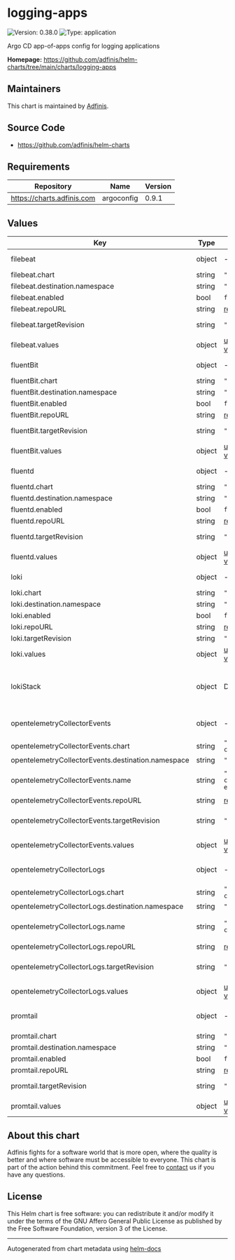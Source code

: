 # logging-apps

![Version: 0.38.0](https://img.shields.io/badge/Version-0.38.0-informational?style=flat-square) ![Type: application](https://img.shields.io/badge/Type-application-informational?style=flat-square)

Argo CD app-of-apps config for logging applications

**Homepage:** <https://github.com/adfinis/helm-charts/tree/main/charts/logging-apps>

## Maintainers
This chart is maintained by [Adfinis](https://adfinis.com/?pk_campaign=github&pk_kwd=helm-charts).

## Source Code

* <https://github.com/adfinis/helm-charts>

## Requirements

| Repository | Name | Version |
|------------|------|---------|
| https://charts.adfinis.com | argoconfig | 0.9.1 |

## Values

| Key | Type | Default | Description |
|-----|------|---------|-------------|
| filebeat | object | - | [filebeat](https://github.com/elastic/beats/tree/master/filebeat) ([example](./examples/filebeat.yaml)) |
| filebeat.chart | string | `"filebeat"` | Chart |
| filebeat.destination.namespace | string | `"infra-logging"` | Namespace |
| filebeat.enabled | bool | `false` | Enable filebeat |
| filebeat.repoURL | string | [repo](https://helm.elastic.co) | Repo URL |
| filebeat.targetRevision | string | `"8.5.1"` | [filebeat Helm chart](https://github.com/elastic/helm-charts/tree/master/filebeat) version |
| filebeat.values | object | [upstream values](https://github.com/elastic/helm-charts/tree/master/filebeat/values.yaml) | Helm values |
| fluentBit | object | - | [fluentBit](https://github.com/fluent/fluent-bit) ([example](./examples/fluentBit.yaml)) |
| fluentBit.chart | string | `"fluent-bit"` | Chart |
| fluentBit.destination.namespace | string | `"infra-logging"` | Namespace |
| fluentBit.enabled | bool | `false` | Enable fluentBit |
| fluentBit.repoURL | string | [repo](https://fluent.github.io/helm-charts) | Repo URL |
| fluentBit.targetRevision | string | `"0.46.11"` | [fluent-bit Helm chart](https://github.com/fluent/helm-charts/tree/main/charts/fluent-bit) version |
| fluentBit.values | object | [upstream values](https://github.com/fluent/helm-charts/blob/main/charts/fluent-bit/values.yaml) | Helm values |
| fluentd | object | - | [fluentd](https://github.com/fluent/fluentd) ([example](./examples/fluentd.yaml)) |
| fluentd.chart | string | `"fluentd"` | Chart |
| fluentd.destination.namespace | string | `"infra-logging"` | Namespace |
| fluentd.enabled | bool | `false` | Enable fluentd |
| fluentd.repoURL | string | [repo](https://charts.bitnami.com/bitnami) | Repo URL |
| fluentd.targetRevision | string | `"6.5.*"` | [fluentd Helm chart](https://github.com/bitnami/charts/tree/master/bitnami/fluentd) version |
| fluentd.values | object | [upstream values](https://github.com/bitnami/charts/tree/master/bitnami/fluentd/values.yaml) | Helm values |
| loki | object | - | [Grafana Loki](https://grafana.com/oss/loki/) ([example](./examples/loki.yaml)) |
| loki.chart | string | `"loki"` | Chart |
| loki.destination.namespace | string | `"infra-logging"` | Namespace |
| loki.enabled | bool | `false` | Enable loki |
| loki.repoURL | string | [repo](https://grafana.github.io/helm-charts) | Repo URL |
| loki.targetRevision | string | `"6.30.1"` | [loki Helm chart](https://github.com/grafana/loki/tree/main/production/helm/loki) |
| loki.values | object | [upstream values](https://github.com/grafana/loki/blob/main/production/helm/loki/values.yaml) | Helm values |
| lokiStack | object | DEPRECATED | [loki-stack](https://github.com/grafana/loki) is DEPREACTED use `loki` and `promtail` individually |
| opentelemetryCollectorEvents | object | - | [opentelemetry-collector](https://open-telemetry.github.io/opentelemetry-helm-charts) ([example](./examples/opentelemetry-collector-events.yaml)) |
| opentelemetryCollectorEvents.chart | string | `"opentelemetry-collector"` | Chart |
| opentelemetryCollectorEvents.destination.namespace | string | `"infra-logging"` | Namespace |
| opentelemetryCollectorEvents.name | string | `"opentelemetry-collector-events"` | Enable opentelemetry-collector |
| opentelemetryCollectorEvents.repoURL | string | [repo](https://open-telemetry.github.io/opentelemetry-helm-charts) | Repo URL |
| opentelemetryCollectorEvents.targetRevision | string | `"0.129.0"` | [opentelemetry-collector Helm chart](https://github.com/open-telemetry/opentelemetry-helm-charts/tree/main/charts/opentelemetry-collector) version |
| opentelemetryCollectorEvents.values | object | [upstream values](https://github.com/open-telemetry/opentelemetry-helm-charts/blob/main/charts/opentelemetry-collector/values.yaml) | Helm values |
| opentelemetryCollectorLogs | object | - | [opentelemetry-collector](https://open-telemetry.github.io/opentelemetry-helm-charts) ([example](./examples/opentelemetry-collector-logs.yaml)) |
| opentelemetryCollectorLogs.chart | string | `"opentelemetry-collector"` | Chart |
| opentelemetryCollectorLogs.destination.namespace | string | `"infra-logging"` | Namespace |
| opentelemetryCollectorLogs.name | string | `"opentelemetry-collector-logs"` | Enable opentelemetry-collector |
| opentelemetryCollectorLogs.repoURL | string | [repo](https://open-telemetry.github.io/opentelemetry-helm-charts) | Repo URL |
| opentelemetryCollectorLogs.targetRevision | string | `"0.129.0"` | [opentelemetry-collector Helm chart](https://github.com/open-telemetry/opentelemetry-helm-charts/tree/main/charts/opentelemetry-collector) version |
| opentelemetryCollectorLogs.values | object | [upstream values](https://github.com/open-telemetry/opentelemetry-helm-charts/blob/main/charts/opentelemetry-collector/values.yaml) | Helm values |
| promtail | object | - | [Grafana Loki promtail](https://grafana.com/docs/loki/latest/send-data/promtail/) ([example](./examples/promtail.yaml)) |
| promtail.chart | string | `"promtail"` | Chart |
| promtail.destination.namespace | string | `"infra-logging"` | Namespace |
| promtail.enabled | bool | `false` | Enable promtail |
| promtail.repoURL | string | [repo](https://grafana.github.io/helm-charts) | Repo URL |
| promtail.targetRevision | string | `"6.16.5"` | [promtail Helm chart](https://github.com/grafana/helm-charts/tree/main/charts/promtail) |
| promtail.values | object | [upstream values](https://github.com/grafana/helm-charts/blob/main/charts/promtail/values.yaml) | Helm values |

## About this chart

Adfinis fights for a software world that is more open, where the quality is
better and where software must be accessible to everyone. This chart
is part of the action behind this commitment. Feel free to
[contact](https://adfinis.com/kontakt/?pk_campaign=github&pk_kwd=helm-charts)
us if you have any questions.

## License

This Helm chart is free software: you can redistribute it and/or modify it under the terms
of the GNU Affero General Public License as published by the Free Software Foundation,
version 3 of the License.

----------------------------------------------
Autogenerated from chart metadata using [helm-docs](https://github.com/norwoodj/helm-docs/)
